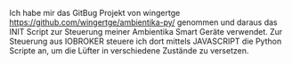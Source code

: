 Ich habe mir das GitBug Projekt von wingertge https://github.com/wingertge/ambientika-py/ genommen und daraus das INIT Script zur Steuerung meiner Ambientika Smart Geräte verwendet. Zur Steuerung aus IOBROKER steuere ich dort mittels JAVASCRIPT die Python Scripte an, um die Lüfter in verschiedene Zustände zu versetzen.
